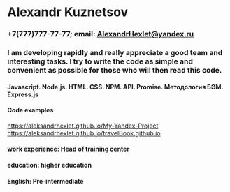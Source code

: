 # Alexandr Kuznetsov
### +7(777)777-77-77; email: AlexandrHexlet@yandex.ru
### I am developing rapidly and really appreciate a good team and interesting tasks. I try to write the code as simple and convenient as possible for those who will then read this code.
#### Javascript. Node.js. HTML. CSS. NPM. API. Promise. Методология БЭМ. Express.js
#### Code examples

 <https://aleksandrhexlet.github.io/My-Yandex-Project>  
 <https://aleksandrhexlet.github.io/travelBook.github.io>
#### work experience: Head of training center
#### education: higher education
#### English: Pre-intermediate